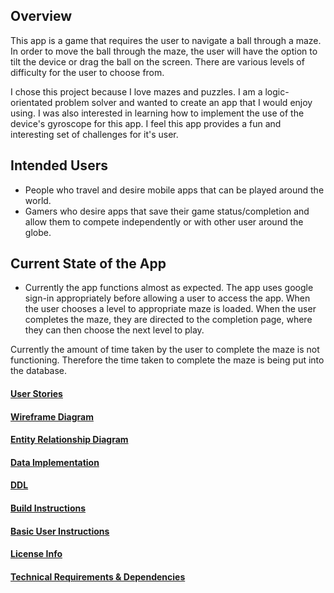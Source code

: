 ## Overview
This app is a game that requires the user to navigate a ball through a maze. In order to move the 
ball through the maze, the user will have the option to tilt the device or drag the ball on the screen.
There are various levels of difficulty for the user to choose from.  

I chose this project because I love mazes and puzzles. I am a logic-orientated problem solver and 
wanted to create an app that I would enjoy using. I was also interested in learning how to implement
the use of the device's gyroscope for this app. I feel this app provides a fun and interesting 
set of challenges for it's user.   


## Intended Users
* People who travel and desire mobile apps that can be played around the world.
* Gamers who desire apps that save their game status/completion and allow them to compete 
independently or with other user around the globe.

## Current State of the App

* Currently the app functions almost as expected. The app uses google sign-in appropriately before 
allowing a user to access the app. When the user chooses a level to appropriate maze is loaded. When
the user completes the maze, they are directed to the completion page, where they can then choose
the next level to play. 

Currently the amount of time taken by the user to complete the maze is not functioning. Therefore the 
time taken to complete the maze is being put into the database.  
 
#### [User Stories](docs/user-stories.md)  
 
#### [Wireframe Diagram](docs/wireframe.md)

#### [Entity Relationship Diagram](docs/erd.md)

#### [Data Implementation](docs/data-implementation.md)

#### [DDL](docs/ddl.md)

#### [Build Instructions](docs/build-instructions.md)

#### [Basic User Instructions](docs/basic-user-instructions.md)

#### [License Info](docs/license-info.md)

#### [Technical Requirements & Dependencies](docs/tech-requirement-dependencies.md) 

